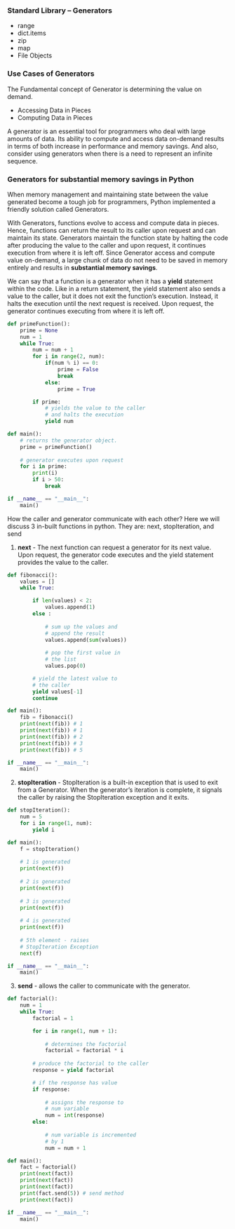 ### Standard Library – Generators
* range
* dict.items
* zip
* map
* File Objects

### Use Cases of Generators
The Fundamental concept of Generator is determining the value on demand.
* Accessing Data in Pieces
* Computing Data in Pieces

A generator is an essential tool for programmers who deal with large amounts of data. Its ability to compute and 
access data on-demand results in terms of both increase in performance and memory savings. And also, consider 
using generators when there is a need to represent an infinite sequence.

### Generators for substantial memory savings in Python
When memory management and maintaining state between the value generated become a tough job for programmers, 
Python implemented a friendly solution called Generators.

With Generators, functions evolve to access and compute data in pieces. Hence, functions can return the result 
to its caller upon request and can maintain its state. Generators maintain the function state by halting the 
code after producing the value to the caller and upon request, it continues execution from where it is left off.
Since Generator access and compute value on-demand, a large chunk of data do not need to be saved in memory 
entirely and results in **substantial memory savings**.

We can say that a function is a generator when it has a **yield** statement within the code. Like in a return statement, 
the yield statement also sends a value to the caller, but it does not exit the function’s execution. Instead, it 
halts the execution until the next request is received. Upon request, the generator continues executing from where 
it is left off.
```python
def primeFunction(): 
	prime = None
	num = 1
	while True: 
		num = num + 1
		for i in range(2, num): 
			if(num % i) == 0: 
				prime = False
				break
			else: 
				prime = True

		if prime: 	
			# yields the value to the caller 
			# and halts the execution 
			yield num 

def main(): 
	# returns the generator object. 
	prime = primeFunction() 
	
	# generator executes upon request 
	for i in prime: 
		print(i) 
		if i > 50: 
			break

if __name__ == "__main__": 
	main()
```

How the caller and generator communicate with each other? 
Here we will discuss 3 in-built functions in python. They are: next, stopIteration, and send

1. **next** - The next function can request a generator for its next value. Upon request, the generator code executes 
and the yield statement provides the value to the caller.
```python
def fibonacci(): 
	values = [] 
	while True: 

		if len(values) < 2: 
			values.append(1) 
		else : 
			
			# sum up the values and 
			# append the result 
			values.append(sum(values)) 
			
			# pop the first value in 
			# the list 
			values.pop(0) 

		# yield the latest value to 
		# the caller 
		yield values[-1] 
		continue

def main(): 
	fib = fibonacci() 
	print(next(fib)) # 1 
	print(next(fib)) # 1 
	print(next(fib)) # 2 
	print(next(fib)) # 3 
	print(next(fib)) # 5 

if __name__ == "__main__": 
	main()
```

2. **stopIteration** - StopIteration is a built-in exception that is used to exit from a Generator. When the 
generator’s iteration is complete, it signals the caller by raising the StopIteration exception and it exits.
```python
def stopIteration(): 
	num = 5
	for i in range(1, num): 
		yield i 

def main(): 
	f = stopIteration() 
	
	# 1 is generated 
	print(next(f)) 
	
	# 2 is generated 
	print(next(f)) 
	
	# 3 is generated 
	print(next(f)) 
	
	# 4 is generated 
	print(next(f)) 
	
	# 5th element - raises 
	# StopIteration Exception 
	next(f) 

if __name__ == "__main__": 
	main()
```

3. **send** - allows the caller to communicate with the generator.
```python
def factorial(): 
	num = 1
	while True: 
		factorial = 1

		for i in range(1, num + 1): 
			
			# determines the factorial 
			factorial = factorial * i 
			
		# produce the factorial to the caller 
		response = yield factorial 

		# if the response has value 
		if response: 
			
			# assigns the response to 
			# num variable 
			num = int(response) 
		else: 
			
			# num variable is incremented 
			# by 1 
			num = num + 1

def main(): 
	fact = factorial() 
	print(next(fact)) 
	print(next(fact)) 
	print(next(fact)) 
	print(fact.send(5)) # send method
	print(next(fact)) 

if __name__ == "__main__": 
	main() 

```
